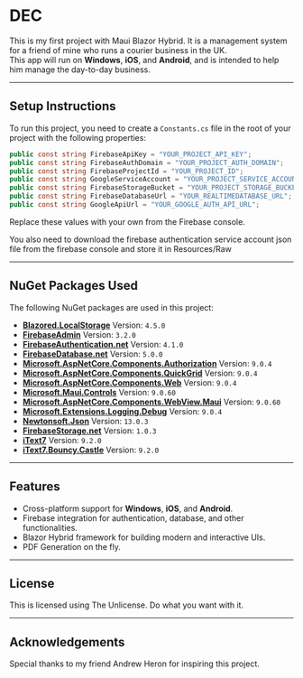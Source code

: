 # DEC

This is my first project with Maui Blazor Hybrid. It is a management system for a friend of mine who runs a courier business in the UK.  
This app will run on **Windows**, **iOS**, and **Android**, and is intended to help him manage the day-to-day business.

---

## Setup Instructions

To run this project, you need to create a `Constants.cs` file in the root of your project with the following properties:

```csharp
public const string FirebaseApiKey = "YOUR_PROJECT_API_KEY";
public const string FirebaseAuthDomain = "YOUR_PROJECT_AUTH_DOMAIN";
public const string FirebaseProjectId = "YOUR_PROJECT_ID";
public const string GoogleServiceAccount = "YOUR_PROJECT_SERVICE_ACCOUNT_JSON_FILE";
public const string FirebaseStorageBucket = "YOUR_PROJECT_STORAGE_BUCKET";
public const string FirebaseDatabaseUrl = "YOUR_REALTIMEDATABASE_URL";
public const string GoogleApiUrl = "YOUR_GOOGLE_AUTH_API_URL";
```

Replace these values with your own from the Firebase console.

You also need to download the firebase authentication service account json file from the firebase console and store it in Resources/Raw


---

## NuGet Packages Used

The following NuGet packages are used in this project:

- **[Blazored.LocalStorage](https://www.nuget.org/packages/Blazored.LocalStorage)** Version: `4.5.0`
- **[FirebaseAdmin](https://www.nuget.org/packages/FirebaseAdmin)** Version: `3.2.0`
- **[FirebaseAuthentication.net](https://www.nuget.org/packages/FirebaseAuthentication.net)** Version: `4.1.0`
- **[FirebaseDatabase.net](https://www.nuget.org/packages/FirebaseDatabase.net)** Version: `5.0.0`
- **[Microsoft.AspNetCore.Components.Authorization](https://www.nuget.org/packages/Microsoft.AspNetCore.Components.Authorization)** Version: `9.0.4`
- **[Microsoft.AspNetCore.Components.QuickGrid](https://www.nuget.org/packages/Microsoft.AspNetCore.Components.QuickGrid)** Version: `9.0.4`
- **[Microsoft.AspNetCore.Components.Web](https://www.nuget.org/packages/Microsoft.AspNetCore.Components.Web)** Version: `9.0.4`
- **[Microsoft.Maui.Controls](https://www.nuget.org/packages/Microsoft.Maui.Controls)** Version: `9.0.60`
- **[Microsoft.AspNetCore.Components.WebView.Maui](https://www.nuget.org/packages/Microsoft.AspNetCore.Components.WebView.Maui)** Version: `9.0.60`
- **[Microsoft.Extensions.Logging.Debug](https://www.nuget.org/packages/Microsoft.Extensions.Logging.Debug)** Version: `9.0.4`
- **[Newtonsoft.Json](https://www.nuget.org/packages/Newtonsoft.Json)** Version: `13.0.3`
- **[FirebaseStorage.net](https://www.nuget.org/packages/FirebaseStorage.net)** Version: `1.0.3`
- **[iText7](https://www.nuget.org/packages/iText7)** Version: `9.2.0`
- **[iText7.Bouncy.Castle](https://www.nuget.org/[ackages/iText7.Bouncy.Castle.Adapter)** Version: `9.2.0`
 
---

## Features

- Cross-platform support for **Windows**, **iOS**, and **Android**.
- Firebase integration for authentication, database, and other functionalities.
- Blazor Hybrid framework for building modern and interactive UIs.
- PDF Generation on the fly.

---

## License

This is licensed using The Unlicense.  Do what you want with it.

---

## Acknowledgements

Special thanks to my friend Andrew Heron for inspiring this project.
```

